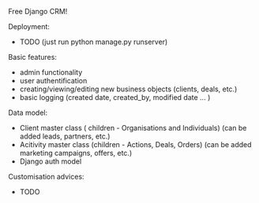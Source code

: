 Free Django CRM!

Deployment:
- TODO (just run python manage.py runserver)


Basic features:
- admin functionality
- user authentification
- creating/viewing/editing new business objects (clients, deals, etc.)
- basic logging (created date, created_by, modified date ... )


Data model:
- Client master class ( children - Organisations and Individuals) (can be added leads, partners, etc.)
- Acitivity master class (children - Actions, Deals, Orders) (can be added marketing campaigns, offers, etc.)
- Django auth model

Customisation advices:
- TODO
